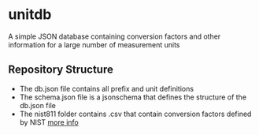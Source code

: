# unitdb
A simple JSON database containing conversion factors and other information for a large number of measurement units

## Repository Structure

* The db.json file contains all prefix and unit definitions
* The schema.json file is a jsonschema that defines the structure of the db.json file
* The nist811 folder contains .csv that contain conversion factors defined by NIST [more info](./nist811/TableInfo.md)

